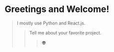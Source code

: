 # Greetings and Welcome!  
> I mostly use Python and React.js.  
>> Tell me about your favorite project.  
>>> :alien:
